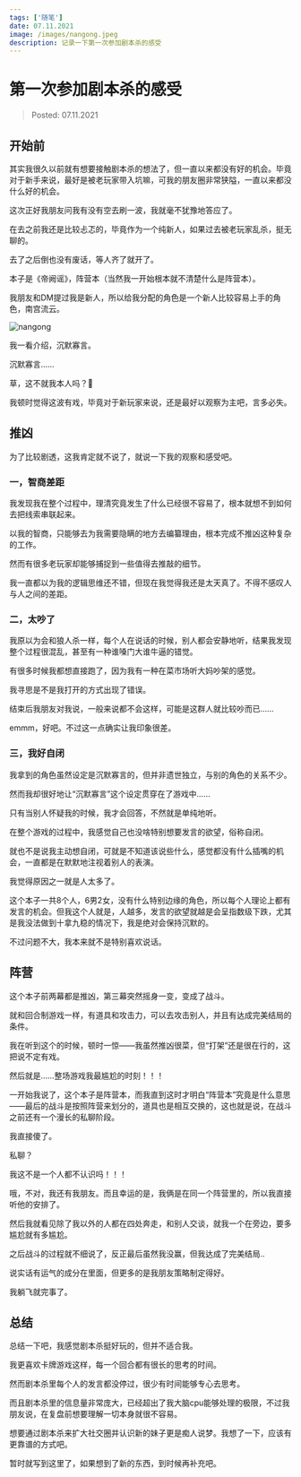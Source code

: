 ```yaml
---
tags: ['随笔']
date: 07.11.2021
image: /images/nangong.jpeg
description: 记录一下第一次参加剧本杀的感受
---
```


# 第一次参加剧本杀的感受

> Posted: 07.11.2021

<Tag />

## 开始前

其实我很久以前就有想要接触剧本杀的想法了，但一直以来都没有好的机会。毕竟对于新手来说，最好是被老玩家带入坑嘛，可我的朋友圈非常狭隘，一直以来都没什么好的机会。

这次正好我朋友问我有没有空去刷一波，我就毫不犹豫地答应了。

在去之前我还是比较忐忑的，毕竟作为一个纯新人，如果过去被老玩家乱杀，挺无聊的。

去了之后倒也没有废话，等人齐了就开了。

本子是《帝阙谣》，阵营本（当然我一开始根本就不清楚什么是阵营本）。

我朋友和DM提过我是新人，所以给我分配的角色是一个新人比较容易上手的角色，南宫流云。

![nangong](/images/nangong.jpeg)

我一看介绍，沉默寡言。

沉默寡言……

草，这不就我本人吗？🤣

我顿时觉得这波有戏，毕竟对于新玩家来说，还是最好以观察为主吧，言多必失。

## 推凶

为了比较剧透，这我肯定就不说了，就说一下我的观察和感受吧。

### 一，智商差距

我发现我在整个过程中，理清究竟发生了什么已经很不容易了，根本就想不到如何去把线索串联起来。

以我的智商，只能够去为我需要隐瞒的地方去编纂理由，根本完成不推凶这种复杂的工作。

然而有很多老玩家却能够捕捉到一些值得去推敲的细节。

我一直都以为我的逻辑思维还不错，但现在我觉得我还是太天真了。不得不感叹人与人之间的差距。

### 二，太吵了

我原以为会和狼人杀一样，每个人在说话的时候，别人都会安静地听，结果我发现整个过程很混乱，甚至有一种谁嗓门大谁牛逼的错觉。

有很多时候我都想直接跑了，因为我有一种在菜市场听大妈吵架的感觉。

我寻思是不是我打开的方式出现了错误。

结束后我朋友对我说，一般来说都不会这样，可能是这群人就比较吵而已……

emmm，好吧。不过这一点确实让我印象很差。

### 三，我好自闭

我拿到的角色虽然设定是沉默寡言的，但并非遗世独立，与别的角色的关系不少。

然而我却很好地让“沉默寡言”这个设定贯穿在了游戏中……

只有当别人怀疑我的时候，我才会回答，不然就是单纯地听。

在整个游戏的过程中，我感觉自己也没啥特别想要发言的欲望，俗称自闭。

就也不是说我主动想自闭，可就是不知道该说些什么，感觉都没有什么插嘴的机会，一直都是在默默地注视着别人的表演。

我觉得原因之一就是人太多了。

这个本子一共8个人，6男2女，没有什么特别边缘的角色，所以每个人理论上都有发言的机会。但我这个人就是，人越多，发言的欲望就越是会呈指数级下跌，尤其是我没法做到十拿九稳的情况下，我是绝对会保持沉默的。

不过问题不大，我本来就不是特别喜欢说话。

## 阵营

这个本子前两幕都是推凶，第三幕突然摇身一变，变成了战斗。

就和回合制游戏一样，有道具和攻击力，可以去攻击别人，并且有达成完美结局的条件。

我在听到这个的时候，顿时一惊——我虽然推凶很菜，但“打架”还是很在行的，这把说不定有戏。

然后就是……整场游戏我最尴尬的时刻！！！

一开始我说了，这个本子是阵营本，而我直到这时才明白“阵营本”究竟是什么意思——最后的战斗是按照阵营来划分的，道具也是相互交换的，这也就是说，在战斗之前还有一个漫长的私聊阶段。

我直接傻了。

私聊？

我这不是一个人都不认识吗！！！

哦，不对，我还有我朋友。而且幸运的是，我俩是在同一个阵营里的，所以我直接听他的安排了。

然后我就看见除了我以外的人都在四处奔走，和别人交谈，就我一个在旁边，要多尴尬就有多尴尬。

之后战斗的过程就不细说了，反正最后虽然我没赢，但我达成了完美结局..

说实话有运气的成分在里面，但更多的是我朋友策略制定得好。

我躺飞就完事了。

## 总结

总结一下吧，我感觉剧本杀挺好玩的，但并不适合我。

我更喜欢卡牌游戏这样，每一个回合都有很长的思考的时间。

然而剧本杀里每个人的发言都没停过，很少有时间能够专心去思考。

而且剧本杀里的信息量非常庞大，已经超出了我大脑cpu能够处理的极限，不过我朋友说，在复盘前想要理解一切本身就很不容易。

想要通过剧本杀来扩大社交圈并认识新的妹子更是痴人说梦。我想了一下，应该有更靠谱的方式吧。

暂时就写到这里了，如果想到了新的东西，到时候再补充吧。

<Chirpy />